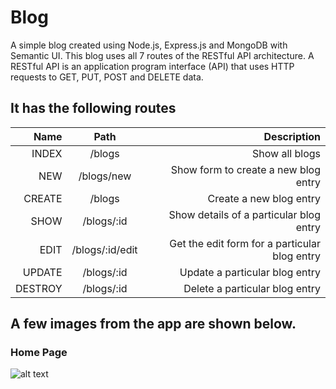 # Blog
A simple blog created using Node.js, Express.js and MongoDB with Semantic UI.
This blog uses all 7 routes of the RESTful API architecture. 
A RESTful API is an application program interface (API) that uses HTTP requests to GET, PUT, POST and DELETE data. 

## It has the following routes
| Name      |  Path             | Description                                   |
|----------:|:-----------------:|----------------------------------------------:|
| INDEX     | /blogs            | Show all blogs                                |
| NEW       | /blogs/new        | Show form to create a new blog entry          |
| CREATE    | /blogs            | Create a new blog entry                       |
| SHOW      | /blogs/:id        | Show details of a particular blog entry       |
| EDIT      | /blogs/:id/edit   | Get the edit form for a particular blog entry |
| UPDATE    | /blogs/:id        | Update a particular blog entry                |
| DESTROY   | /blogs/:id        | Delete a particular blog entry                |


## A few images from the app are shown below.

### Home Page

![alt text](blob/master/demo/allBlogs.JPG "Home")
